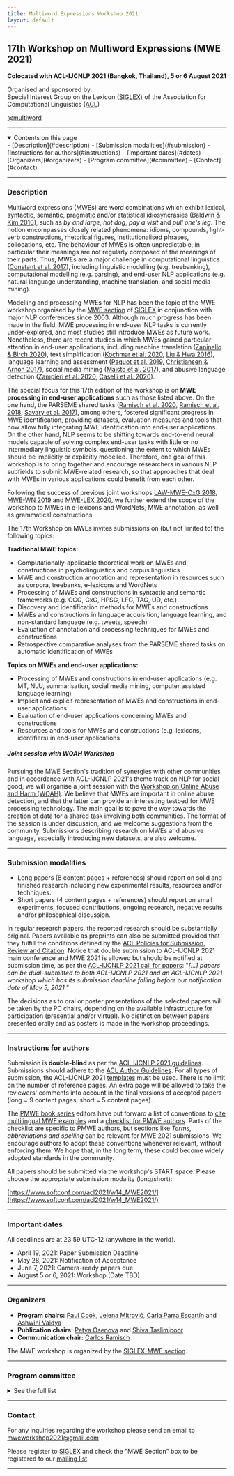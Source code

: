 ```yaml
---
title: Multiword Expressions Workshop 2021
layout: default
---
```


<!-- * TOC
{:toc} -->

## 17th Workshop on Multiword Expressions (MWE 2021)
**Colocated with ACL-IJCNLP 2021 (Bangkok, Thailand), 5 or 6 August 2021**

Organised and sponsored by:\
Special Interest Group on the Lexicon ([SIGLEX](http://www.siglex.org/)) of the Association for Computational Linguistics ([ACL](https://www.aclweb.org/portal/)) 

<a href="https://twitter.com/multiword?ref_src=twsrc%5Etfw" class="twitter-follow-button" data-size="large" data-show-screen-name="true" data-show-count="false">@multiword</a><script async src="https://platform.twitter.com/widgets.js" charset="utf-8"></script>

-----

<details open markdown="block">
  <summary>
    Contents on this page
  </summary>
- [Description](#description)
- [Submission modalities](#submission)
- [Instructions for authors](#instructions)
- [Important dates](#dates)
- [Organizers](#organizers)
- [Program committee](#committee)
- [Contact](#contact)
</details>

-----

### <a name="description"> Description </a>

Multiword expressions (MWEs) are word combinations which exhibit lexical, syntactic, semantic, pragmatic and/or statistical idiosyncrasies ([Baldwin &amp; Kim 2010](https://people.eng.unimelb.edu.au/tbaldwin/pubs/handbook2009.pdf)), such as _by and large_, _hot dog_, _pay a visit_ and _pull one&#39;s leg_. The notion encompasses closely related phenomena: idioms, compounds, light-verb constructions, rhetorical figures, institutionalised phrases, collocations, etc. The behaviour of MWEs is often unpredictable, in particular their meanings are not regularly composed of the meanings of their parts. Thus, MWEs are a major challenge in computational linguistics ([Constant et al. 2017](https://www.aclweb.org/anthology/J17-4005/)), including linguistic modelling (e.g. treebanking), computational modelling (e.g. parsing), and end-user NLP applications (e.g. natural language understanding, machine translation, and social media mining).

Modelling and processing MWEs for NLP has been the topic of the MWE workshop organised by the [MWE section](http://multiword.sourceforge.net/) of [SIGLEX](http://www.siglex.org/) in conjunction with major NLP conferences since 2003. Although much progress has been made in the field, MWE processing in end-user NLP tasks is currently under-explored, and most studies still introduce MWEs as future work. Nonetheless, there are recent studies in which MWEs gained particular attention in end-user applications, including machine translation ([Zaninello &amp; Birch 2020](https://www.aclweb.org/anthology/2020.lrec-1.471/)), text simplification ([Kochmar et al. 2020](https://www.aclweb.org/anthology/2020.lrec-1.545/), [Liu &amp; Hwa 2016](https://www.aclweb.org/anthology/N16-1040/)), language learning and assessment ([Paquot et al. 2019](https://dial.uclouvain.be/pr/boreal/object/boreal:226339), [Christiansen &amp; Arnon 2017](https://doi.org/10.1111/tops.12274)), social media mining ([Maisto et al. 2017](https://doi.org/10.4000/books.aaccademia.2441)), and abusive language detection ([Zampieri et al. 2020](https://www.aclweb.org/anthology/2020.semeval-1.188/), [Caselli et al. 2020](https://www.aclweb.org/anthology/2020.lrec-1.760/)).

The special focus for this 17th edition of the workshop is on **MWE processing in end-user applications** such as those listed above. On the one hand, the PARSEME shared tasks ([Ramisch et al. 2020](https://www.aclweb.org/anthology/2020.mwe-1.14/), [Ramisch et al. 2018](https://www.aclweb.org/anthology/W18-4925/), [Savary et al. 2017](https://www.aclweb.org/anthology/W17-1704/)), among others, fostered significant progress in MWE identification, providing datasets, evaluation measures and tools that now allow fully integrating MWE identification into end-user applications. On the other hand, NLP seems to be shifting towards end-to-end neural models capable of solving complex end-user tasks with little or no intermediary linguistic symbols, questioning the extent to which MWEs should be implicitly or explicitly modelled. Therefore, one goal of this workshop is to bring together and encourage researchers in various NLP subfields to submit MWE-related research, so that approaches that deal with MWEs in various applications could benefit from each other.

Following the success of previous joint workshops [LAW-MWE-CxG 2018](http://multiword.sourceforge.net/lawmwecxg2018/), [MWE-WN 2019](http://multiword.sourceforge.net/mwewn2019/) and [MWE-LEX 2020](http://multiword.sourceforge.net/mwelex2020/), we further extend the scope of the workshop to MWEs in e-lexicons and WordNets, MWE annotation, as well as grammatical constructions.

The 17th Workshop on MWEs invites submissions on (but not limited to) the following topics:

**Traditional MWE topics:**

- Computationally-applicable theoretical work on MWEs and constructions in psycholinguistics and corpus linguistics
- MWE and construction annotation and representation in resources such as corpora, treebanks, e-lexicons and WordNets
- Processing of MWEs and constructions in syntactic and semantic frameworks (e.g. CCG, CxG, HPSG, LFG, TAG, UD, etc.)
- Discovery and identification methods for MWEs and constructions
- MWEs and constructions in language acquisition, language learning, and non-standard language (e.g. tweets, speech)
- Evaluation of annotation and processing techniques for MWEs and constructions
- Retrospective comparative analyses from the PARSEME shared tasks on automatic identification of MWEs

**Topics on MWEs and end-user applications:**

- Processing of MWEs and constructions in end-user applications (e.g. MT, NLU, summarisation, social media mining, computer assisted language learning)
- Implicit and explicit representation of MWEs and constructions in end-user applications
- Evaluation of end-user applications concerning MWEs and constructions
- Resources and tools for MWEs and constructions (e.g. lexicons, identifiers) in end-user applications


##### Joint session with WOAH Workshop

Pursuing the MWE Section's tradition of synergies with other communities and in accordance with ACL-IJCNLP 2021's theme track on NLP for social good, we will organise a joint session with the [Workshop on Online  Abuse and Harm (WOAH)](https://www.workshopononlineabuse.com/). We believe that MWEs are important in online abuse detection, and that the latter can provide an interesting testbed for MWE processing technology. The main goal is to pave the way towards the creation of data for a shared task involving both communities. The format of the session is under discussion, and we welcome suggestions from the community. Submissions describing research on MWEs and abusive language, especially introducing new datasets, are also welcome.


-----

### <a name="submission"> Submission modalities </a>

- Long papers (8 content pages + references) should report on solid and finished research including new experimental results, resources and/or techniques.
- Short papers (4 content pages + references) should report on small experiments, focused contributions, ongoing research, negative results and/or philosophical discussion.

In regular research papers, the reported research should be substantially original. Papers available as preprints can also be submitted provided that they fulfill the conditions defined by the [ACL Policies for Submission, Review and Citation](https://www.aclweb.org/portal/content/new-policies-submission-review-and-citation). Notice that double submission to ACL-IJCNLP 2021 main conference and MWE 2021 is allowed but should be notified at submission time, as per the [ACL-IJCNLP 2021 call for papers](https://2021.aclweb.org/calls/papers/#multiple-submission-policy): &quot;_[...] papers can be dual-submitted to both ACL-IJCNLP 2021 and an ACL-IJCNLP 2021 workshop which has its submission deadline falling before our notification date of May 5, 2021.&quot;_

The decisions as to oral or poster presentations of the selected papers will be taken by the PC chairs, depending on the available infrastructure for participation (presential and/or virtual). No distinction between papers presented orally and as posters is made in the workshop proceedings.

-----

### <a name="instructions"> Instructions for authors </a>

Submission is **double-blind** as per the [ACL-IJCNLP 2021 guidelines](https://2021.aclweb.org/calls/papers/#paper-submission-information). Submissions should adhere to the [ACL Author Guidelines](https://www.aclweb.org/adminwiki/index.php?title=ACL_Author_Guidelines). 
For all types of submission, the ACL-IJCNLP 2021 [templates](https://2021.aclweb.org/calls/papers/#paper-submission-and-templates) must be used. There is no limit on the number of reference pages. An extra page will be allowed to take the reviewers&#39; comments into account in the final versions of accepted papers (long = 9 content pages, short = 5 content pages).

The [PMWE book series](https://langsci-press.org/catalog/series/pmwe) editors have put forward a list of conventions to [cite multilingual MWE examples](https://gitlab.com/parseme/pmwe/-/blob/master/Conventions-for-MWE-examples/PMWE_series_conventions_for_multilingual_examples.pdf) and a [checklist for PMWE authors](https://gitlab.com/parseme/pmwe/-/wikis/Checklist%20for%20authors%20and%20volume%20editors). Parts of the checklist are specific to PMWE authors, but sections like _Terms, abbreviations and spelling_ can be relevant for MWE 2021 submissions. We encourage authors to adopt these conventions whenever relevant, without enforcing them. We hope that, in the long term, these could become widely adopted standards in the community.

All papers should be submitted via the workshop's START space. Please choose the appropriate submission modality (long/short):

[https://www.softconf.com/acl2021/w14_MWE2021/](https://www.softconf.com/acl2021/w14_MWE2021/)

-----

### <a name="dates"> Important dates </a>

All deadlines are at 23:59 UTC-12 (anywhere in the world).

- April 19, 2021: Paper Submission Deadline
- May 28, 2021: Notification of Acceptance
- June 7, 2021: Camera-ready papers due
- August 5 or 6, 2021: Workshop (Date TBD)


-----

### <a name="organizers"> Organizers </a>

- **Program chairs:** [Paul Cook](http://cs.unb.ca/~ccook1/), [Jelena Mitrović](http://jelena.mitrovic.rs/), [Carla Parra Escartín](https://sites.google.com/site/carlaparraescartin/) and [Ashwini Vaidya](https://web.iitd.ac.in/~avaidya/)
- **Publication chairs:** [Petya Osenova](http://bultreebank.org/en/our-team/petya-osenova/) and [Shiva Taslimipoor](https://shivaat.github.io/)
- **Communication chair:** [Carlos Ramisch](https://pageperso.lis-lab.fr/carlos.ramisch/)

The MWE workshop is organized by the [SIGLEX-MWE section](https://multiword.org).

-----

### <a name="committee"> Program committee </a>

<details markdown="block">
  <summary>
    See the full list
  </summary>

- Margarita Alonso-Ramos, Universidade da Coruña (Spain);
- Tim Baldwin, University of Melbourne (Australia); 
- Verginica Barbu Mititelu, Romanian Academy (Romania); 
- Archna Bhatia, Florida Institute for Human and Machine Cognition (USA); 
- Fabienne Cap, Uppsala University (Sweden); 
- Anastasia Christofidou, Academy of Athens (Greece); 
- Ken Church, IBM Research (USA); 
- Matthieu Constant, Université de Lorraine (France); 
- Monika Czerepowicka, University of Warmia and Mazury (Poland);
- Myriam de Lhonneux, University of Copenhagen (Denmark);
- Gaël Dias, University of Caen Basse-Normandie (France); 
- Meghdad Farahmand, University of Geneva (Switzerland); 
- Christiane Fellbaum, Princeton University (USA); 
- Joaquim Ferreira da Silva, New University of Lisbon (Portugal); 
- Karën Fort, Sorbonne Université (France); 
- Aggeliki Fotopoulou, ILSP/RC "Athena" (Greece); 
- Marcos Garcia, University of Santiago de Compostela (Spain); 
- Voula Giouli, Institute for Language and Speech Processing (Greece);
- Stefan Th. Gries, University of California (USA); 
- Bruno Guillaume, Université de Lorraine (France); 
- Chikara Hashimoto, Yahoo!Japan (Japan); 
- Uxoa Iñurrieta, University of the Basque Country (Spain); 
- Diptesh Kanojia, IIT Bombay (India); 
- Elma Kerz, RWTH Aachen (Germany); 
- Ekaterina Kochmar, University of Cambridge (UK); 
- Dimitrios Kokkinakis, University of Gothenburg (Sweden); 
- Ioannis Korkontzelos, Edge Hill University (UK); 
- Cvetana Krstev, University of Belgrade (Serbia); 
- Eric Laporte, University Paris-Est Marne-la-Vallee (France); 
- Timm Lichte, University of Duesseldorf (Germany); 
- Teresa Lynn, ADAPT Centre (Ireland);
- Stella Markantonatou, Institute for Language and Speech Processing (Greece); 
- Yuji Matsumoto, Nara Institute of Science and Technology (Japan); 
- Nurit Melnik, The Open University of Israel (Israel);
- Laura A. Michaelis, University of Colorado Boulder (USA);
- Johanna Monti, "L'Orientale" University of Naples (Italy); 
- Preslav Nakov, Qatar Computing Research Institute, HBKU (Qatar); 
- Malvina Nissim, University of Groningen (Netherlands); 
- Diarmuid Ó Séaghdha, University of Cambridge (UK); 
- Jan Odijk, University of Utrecht (Netherlands); 
- Haris Papageorgiou, Institute for Language and Speech Processing (Greece); 
- Marie-Sophie Pausé, independent researcher (France); 
- Pavel Pecina, Charles University (Czech Republic); 
- Ted Pedersen, University of Minnesota (USA); 
- Scott Piao, Lancaster University (UK); 
- Maciej Piasecki, Wroclaw University of Technology (Poland);
- Alain Polguère, Université de Lorraine (France); 
- Matīss Rikters, University of Tokyo (Japan);
- Fatiha Sadat, Université du Québec à Montréal (Canada); 
- Manfred Sailer, Goethe-Universität Frankfurt am Main (Germany);
- Magali Sanches Duran, University of São Paulo (Brazil); 
- Agata Savary, Université François Rabelais Tours (France); 
- Sabine Schulte im Walde, University of Stuttgart (Germany); 
- Matthew Shardlow, Manchester Metropolitan University (UK); 
- Vered Shwartz, Allen AI (USA);
- Gyri Smørdal Losnegaard, University of Bergen (Norway);
- Ranka Stanković, University of Belgrade (Serbia);
- Ivelina Stoyanova, Bulgarian Academy of Sciences (Bulgaria); 
- Stan Szpakowicz, University of Ottawa (Canada); 
- Carole Tiberius, Dutch Language Institute (Netherlands); 
- Beata Trawinski, Institut für Deutsche Sprache Mannheim (Germany); 
- Ruben Urizar, University of the Basque Country (Spain); 
- Aline Villavicencio, Federal University of Rio Grande do Sul (Brazil); 
- Veronika Vincze, Hungarian Academy of Sciences (Hungary);
- Martin Volk, University of Zürich (Switzerland); 
- Zeerak Waseem, University of Sheffield (UK);
- Eric Wehrli, University of Geneva (Switzerland);
- Seid Muhie Yimam, Universität Hamburg (Germany); 
</details>

-----

### <a name="contact"> Contact </a>

For any inquiries regarding the workshop please send an email to [mweworkshop2021@gmail.com](mweworkshop2021@gmail.com)

Please register to [SIGLEX](../organization/members) and check the "MWE Section" box to be registered to our [mailing list](../mailinglist).

-----
